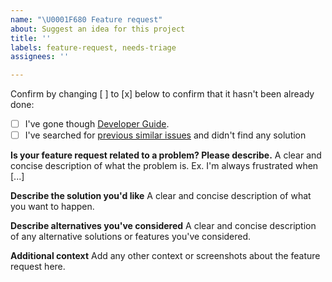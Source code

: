 ```yaml
---
name: "\U0001F680 Feature request"
about: Suggest an idea for this project
title: ''
labels: feature-request, needs-triage
assignees: ''

---
```


Confirm by changing [ ] to [x] below to confirm that it hasn't been already done:
- [ ] I've gone though [Developer Guide](https://docs.aws.amazon.com/iot/latest/developerguide/iot-device-sdk-node.html).
- [ ] I've searched for [previous similar issues](https://github.com/aws/aws-iot-device-sdk-js/issues) and didn't find any solution

**Is your feature request related to a problem? Please describe.**
A clear and concise description of what the problem is. Ex. I'm always frustrated when [...]

**Describe the solution you'd like**
A clear and concise description of what you want to happen.

**Describe alternatives you've considered**
A clear and concise description of any alternative solutions or features you've considered.

**Additional context**
Add any other context or screenshots about the feature request here.